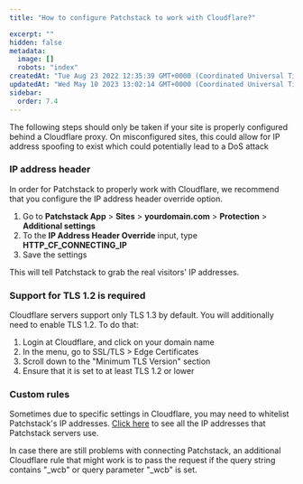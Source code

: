 ```yaml
---
title: "How to configure Patchstack to work with Cloudflare?"

excerpt: ""
hidden: false
metadata: 
  image: []
  robots: "index"
createdAt: "Tue Aug 23 2022 12:35:39 GMT+0000 (Coordinated Universal Time)"
updatedAt: "Wed May 10 2023 13:02:14 GMT+0000 (Coordinated Universal Time)"
sidebar:
  order: 7.4
---
```

The following steps should only be taken if your site is properly configured behind a Cloudflare proxy. On misconfigured sites, this could allow for IP address spoofing to exist which could potentially lead to a DoS attack


### IP address header
In order for Patchstack to properly work with Cloudflare, we recommend that you configure the IP address header override option. 
<ol><li>
Go to <b>Patchstack App</b> > <b>Sites</b> > <b>yourdomain.com</b> > <b>Protection</b> > <b>Additional settings</b></li>
<li>To the <b>IP Address Header Override</b> input, type <b>HTTP_CF_CONNECTING_IP</b></li>
<li>Save the settings</li>
</ol>
This will tell Patchstack to grab the real visitors' IP addresses.

### Support for TLS 1.2 is required
Cloudflare servers support only TLS 1.3 by default. You will additionally need to enable TLS 1.2. To do that:
1. Login at Cloudflare, and click on your domain name
2. In the menu, go to SSL/TLS > Edge Certificates
3. Scroll down to the "Minimum TLS Version" section
4. Ensure that it is set to at least TLS 1.2 or lower


### Custom rules
Sometimes due to specific settings in Cloudflare, you may need to whitelist Patchstack's IP addresses.
<a href="https://docs.patchstack.com/faq-troubleshooting/technical/list-of-ip-addresses-that-patchstack-uses/" target="_blank">Click here</a> to see all the IP addresses that Patchstack servers use.


In case there are still problems with connecting Patchstack, an additional Cloudflare rule that might work is to pass the request if the query string contains "\_wcb" or query parameter "\_wcb" is set.
